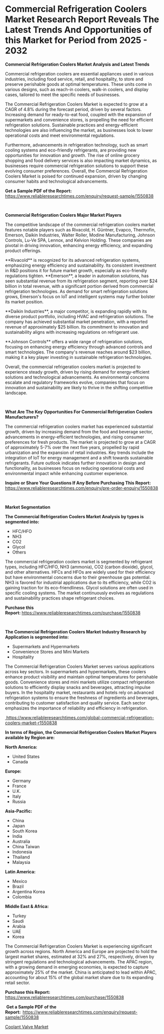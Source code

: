<p><h1>Commercial Refrigeration Coolers Market Research Report Reveals The Latest Trends And Opportunities of this Market for Period from 2025 - 2032</h1></p><p><strong>Commercial Refrigeration Coolers Market Analysis and Latest Trends</strong></p>
<p><p>Commercial refrigeration coolers are essential appliances used in various industries, including food service, retail, and hospitality, to store and preserve perishable goods at optimal temperatures. These units come in various designs, such as reach-in coolers, walk-in coolers, and display cases, tailored to meet the specific needs of businesses.</p><p>The Commercial Refrigeration Coolers Market is expected to grow at a CAGR of 4.8% during the forecast period, driven by several factors. Increasing demand for ready-to-eat food, coupled with the expansion of supermarkets and convenience stores, is propelling the need for efficient refrigeration solutions. Sustainable practices and energy-efficient technologies are also influencing the market, as businesses look to lower operational costs and meet environmental regulations. </p><p>Furthermore, advancements in refrigeration technology, such as smart cooling systems and eco-friendly refrigerants, are providing new opportunities for innovation and growth. The rise of online grocery shopping and food delivery services is also impacting market dynamics, as businesses require commercial refrigeration solutions to support these evolving consumer preferences. Overall, the Commercial Refrigeration Coolers Market is poised for continued expansion, driven by changing consumer habits and technological advancements.</p></p>
<p><strong>Get a Sample PDF of the Report:&nbsp;</strong> <a href="https://www.reliableresearchtimes.com/enquiry/request-sample/1550838?utm_campaign=2196&utm_medium=2&utm_source=Github&utm_content=ia&utm_term=08042025&utm_id=commercial-refrigeration-coolers">https://www.reliableresearchtimes.com/enquiry/request-sample/1550838</a></p>
<p>&nbsp;</p>
<p><strong>Commercial Refrigeration Coolers Major Market Players</strong></p>
<p><p>The competitive landscape of the commercial refrigeration coolers market features notable players such as Rivacold, H. Güntner, Evapco, Thermofin, Emerson, Daikin Industries, Walter Roller, Modine Manufacturing, Johnson Controls, Lu-Ve SPA, Lennox, and Kelvion Holding. These companies are pivotal in driving innovation, enhancing energy efficiency, and expanding product offerings.</p><p>**Rivacold** is recognized for its advanced refrigeration systems, emphasizing energy efficiency and sustainability. Its consistent investment in R&D positions it for future market growth, especially as eco-friendly regulations tighten. **Emerson**, a leader in automation solutions, has seen substantial revenue from its refrigeration segment, reporting over $24 billion in total revenue, with a significant portion derived from commercial refrigeration technologies. As demand for smart refrigeration solutions grows, Emerson's focus on IoT and intelligent systems may further bolster its market position.</p><p>**Daikin Industries**, a major competitor, is expanding rapidly with its diverse product portfolio, including HVAC and refrigeration solutions. The company has achieved substantial market penetration, with a reported revenue of approximately $25 billion. Its commitment to innovation and sustainability aligns with increasing regulations on refrigerant use. </p><p>**Johnson Controls** offers a wide range of refrigeration solutions, focusing on enhancing energy efficiency through advanced controls and smart technologies. The company's revenue reaches around $23 billion, making it a key player investing in sustainable refrigeration technologies.</p><p>Overall, the commercial refrigeration coolers market is projected to experience steady growth, driven by rising demand for energy-efficient solutions and technological advancements. As environmental concerns escalate and regulatory frameworks evolve, companies that focus on innovation and sustainability are likely to thrive in the shifting competitive landscape.</p></p>
<p>&nbsp;</p>
<p><strong>What Are The Key Opportunities For Commercial Refrigeration Coolers Manufacturers?</strong></p>
<p><p>The commercial refrigeration coolers market has experienced substantial growth, driven by increasing demand from the food and beverage sector, advancements in energy-efficient technologies, and rising consumer preferences for fresh products. The market is projected to grow at a CAGR of approximately 5-7% over the next five years, propelled by rapid urbanization and the expansion of retail industries. Key trends include the integration of IoT for energy management and a shift towards sustainable refrigerants. Future outlook indicates further innovation in design and functionality, as businesses focus on reducing operational costs and environmental impact while enhancing customer experience.</p></p>
<p><strong>Inquire or Share Your Questions If Any Before Purchasing This Report:</strong> <a href="https://www.reliableresearchtimes.com/enquiry/pre-order-enquiry/1550838?utm_campaign=2196&utm_medium=2&utm_source=Github&utm_content=ia&utm_term=08042025&utm_id=commercial-refrigeration-coolers">https://www.reliableresearchtimes.com/enquiry/pre-order-enquiry/1550838</a></p>
<p>&nbsp;</p>
<p><strong>Market Segmentation</strong></p>
<p><strong>The Commercial Refrigeration Coolers Market Analysis by types is segmented into:</strong></p>
<p><ul><li>HFC/HFO</li><li>NH3</li><li>CO2</li><li>Glycol</li><li>Others</li></ul></p>
<p><p>The commercial refrigeration coolers market is segmented by refrigerant types, including HFC/HFO, NH3 (ammonia), CO2 (carbon dioxide), glycol, and other alternatives. HFCs and HFOs are widely used for their efficiency but have environmental concerns due to their greenhouse gas potential. NH3 is favored for industrial applications due to its efficiency, while CO2 is gaining traction for its eco-friendliness. Glycol solutions are often used in specific cooling systems. The market continuously evolves as regulations and sustainability practices shape refrigerant choices.</p></p>
<p><strong>Purchase this Report:&nbsp;</strong><a href="https://www.reliableresearchtimes.com/purchase/1550838?utm_campaign=2196&utm_medium=2&utm_source=Github&utm_content=ia&utm_term=08042025&utm_id=commercial-refrigeration-coolers">https://www.reliableresearchtimes.com/purchase/1550838</a></p>
<p>&nbsp;</p>
<p><strong>The Commercial Refrigeration Coolers Market Industry Research by Application is segmented into:</strong></p>
<p><ul><li>Supermarkets and Hypermarkets</li><li>Convenience Stores and Mini Markets</li><li>Hospitality</li></ul></p>
<p><p>The Commercial Refrigeration Coolers Market serves various applications across key sectors. In supermarkets and hypermarkets, these coolers enhance product visibility and maintain optimal temperatures for perishable goods. Convenience stores and mini markets utilize compact refrigeration solutions to efficiently display snacks and beverages, attracting impulse buyers. In the hospitality market, restaurants and hotels rely on advanced refrigeration systems to ensure the freshness of ingredients and beverages, contributing to customer satisfaction and quality service. Each sector emphasizes the importance of reliability and efficiency in refrigeration.</p></p>
<p><a href="https://www.reliableresearchtimes.com/global-commercial-refrigeration-coolers-market-r1550838?utm_campaign=2196&utm_medium=2&utm_source=Github&utm_content=ia&utm_term=08042025&utm_id=commercial-refrigeration-coolers">&nbsp;https://www.reliableresearchtimes.com/global-commercial-refrigeration-coolers-market-r1550838</a></p>
<p><strong>In terms of Region, the Commercial Refrigeration Coolers Market Players available by Region are:</strong></p>
<p>
    <p> <strong> North America: </strong>
        <ul>
            <li>United States</li>
            <li>Canada</li>
        </ul>
        </p> 
    <p> <strong> Europe: </strong>
        <ul>
            <li>Germany</li>
            <li>France</li>
            <li>U.K.</li>
            <li>Italy</li>
            <li>Russia</li>
        </ul>
        </p> 
    <p> <strong> Asia-Pacific: </strong>
        <ul>
            <li>China</li>
            <li>Japan</li>
            <li>South Korea</li>
            <li>India</li>
            <li>Australia</li>
            <li>China Taiwan</li>
            <li>Indonesia</li>
            <li>Thailand</li>
            <li>Malaysia</li>
        </ul>
        </p> 
    <p> <strong> Latin America: </strong>
        <ul>
            <li>Mexico</li>
            <li>Brazil</li>
            <li>Argentina Korea</li>
            <li>Colombia</li>
        </ul>
        </p> 
    <p> <strong> Middle East & Africa: </strong>
        <ul>
            <li>Turkey</li>
            <li>Saudi</li>
            <li>Arabia</li>
            <li>UAE</li>
            <li>Korea</li>
        </ul>
    </p>
    </p>
<p><p>The Commercial Refrigeration Coolers Market is experiencing significant growth across regions. North America and Europe are projected to hold the largest market shares, estimated at 32% and 27%, respectively, driven by stringent regulations and technological advancements. The APAC region, with a growing demand in emerging economies, is expected to capture approximately 25% of the market. China is anticipated to lead within APAC, accounting for about 15% of the global market share due to its expanding retail sector.</p></p>
<p><strong>Purchase this Report: </strong><a href="https://www.reliableresearchtimes.com/purchase/1550838?utm_campaign=2196&utm_medium=2&utm_source=Github&utm_content=ia&utm_term=08042025&utm_id=commercial-refrigeration-coolers">https://www.reliableresearchtimes.com/purchase/1550838</a></p>
<p>&nbsp;<strong>Get a Sample PDF of the Report:&nbsp;&nbsp;</strong><a href="https://www.reliableresearchtimes.com/enquiry/request-sample/1550838?utm_campaign=2196&utm_medium=2&utm_source=Github&utm_content=ia&utm_term=08042025&utm_id=commercial-refrigeration-coolers">https://www.reliableresearchtimes.com/enquiry/request-sample/1550838</a></p>
<p><strong></strong></p>
<p><p><a href="https://github.com/MariaWashington76/Market-Research-Report-List-2/blob/main/coolant-valve-market.md?utm_campaign=2196&utm_medium=2&utm_source=Github&utm_content=ia&utm_term=08042025&utm_id=commercial-refrigeration-coolers">Coolant Valve Market</a></p></p>